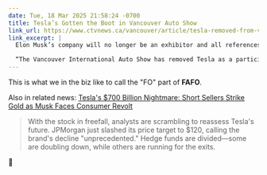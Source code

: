 ```yaml
---
date: Tue, 18 Mar 2025 21:58:24 -0700
title: Tesla’s Gotten the Boot in Vancouver Auto Show
link_url: https://www.ctvnews.ca/vancouver/article/tesla-removed-from-vancouver-auto-show/
link_excerpt: |
  Elon Musk’s company will no longer be an exhibitor and all references to Tesla have been removed from the show’s website, a move that comes as the billionaire faces backlash for his alliance with President Donald Trump amid a trade war between Canada and the U.S.

  “The Vancouver International Auto Show has removed Tesla as a participant in this week’s event, after the automaker was provided multiple opportunities to voluntarily withdraw,” said Eric Nicholl, the show’s executive director, in a statement.
---
```


This is what we in the biz like to call the "FO" part of **FAFO**.

Also in related news: [Tesla's $700 Billion Nightmare: Short Sellers Strike Gold as Musk Faces Consumer Revolt](https://www.gurufocus.com/news/2741851/teslas-700-billion-nightmare-short-sellers-strike-gold-as-musk-faces-consumer-revolt?r=caf6fe0e0db70d936033da5461e60141)

> With the stock in freefall, analysts are scrambling to reassess Tesla's future. JPMorgan just slashed its price target to $120, calling the brand's decline "unprecedented." Hedge funds are divided—some are doubling down, while others are running for the exits.

🤡
